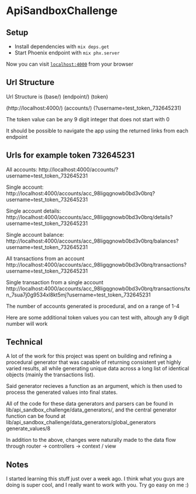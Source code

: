 # ApiSandboxChallenge

## Setup
  * Install dependencies with `mix deps.get`
  * Start Phoenix endpoint with `mix phx.server`

Now you can visit [`localhost:4000`](http://localhost:4000/accounts/?username=test_token_347264212) from your browser

## Url Structure

Url Structure is (base/) (endpoint/) (token)

(http://localhost:4000/) (accounts/) (?username=test_token_732645231)

The token value can be any 9 digit integer that does not start with 0

It should be possible to navigate the app using the returned links from each endpoint

## Urls for example token 732645231

All accounts:
http://localhost:4000/accounts/?username=test_token_732645231

Single account:
http://localhost:4000/accounts/acc_98ligqgnowb0bd3v0brq?username=test_token_732645231

Single account details:
http://localhost:4000/accounts/acc_98ligqgnowb0bd3v0brq/details?username=test_token_732645231

Single account balance:
http://localhost:4000/accounts/acc_98ligqgnowb0bd3v0brq/balances?username=test_token_732645231

All transactions from an account
http://localhost:4000/accounts/acc_98ligqgnowb0bd3v0brq/transactions?username=test_token_732645231

Single transaction from a single account
http://localhost:4000/accounts/acc_98ligqgnowb0bd3v0brq/transactions/txn_7sua7j0g9534xl8kt5mj?username=test_token_732645231

The number of accounts generated is procedural, and on a range of 1-4

Here are some additional token values you can test with, altough any 9 digit number will work




## Technical

A lot of the work for this project was spent on building and refining a procedural generator that was capable of returning consistent yet highly varied results, all while generating unique data across a long list of identical objects (mainly the transactions list).

Said generator recieves a function as an argument, which is then used to process the generated values into final states.

All of the code for these data generators and parsers can be found in lib/api_sandbox_challenge/data_generators/, and the central generator function can be found at lib/api_sandbox_challenge/data_generators/global_generators generate_values/8

In addition to the above, changes were naturally made to the data flow through router -> controllers -> context / view



## Notes


I started learning this stuff just over a week ago. I think what you guys are doing is super cool, and I really want to work with you. Try go easy on me :)








